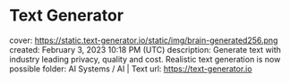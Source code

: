 # Text Generator

cover: https://static.text-generator.io/static/img/brain-generated256.png
created: February 3, 2023 10:18 PM (UTC)
description: Generate text with industry leading privacy, quality and cost. Realistic text generation is now possible
folder: AI Systems / AI | Text
url: https://text-generator.io